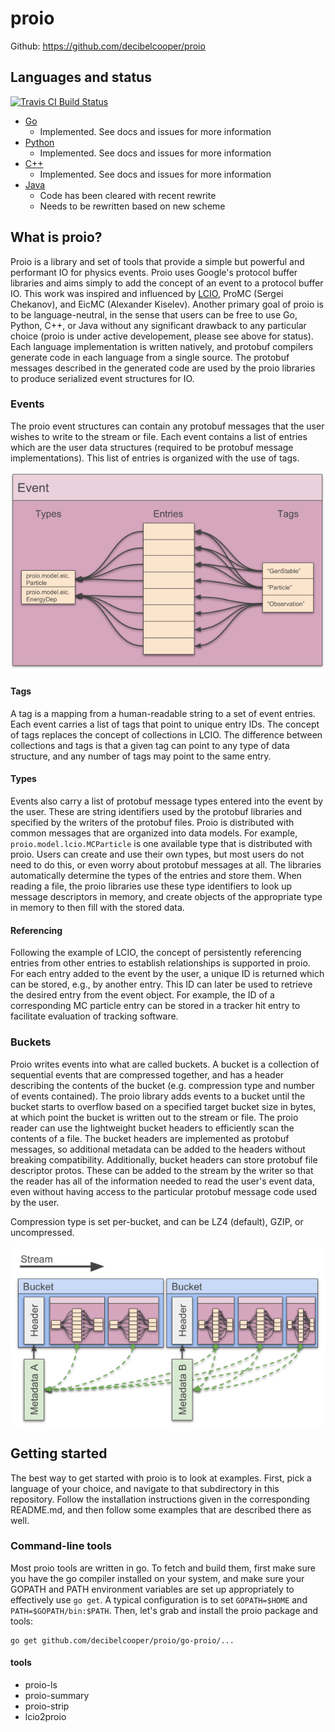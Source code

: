 # proio
Github: https://github.com/decibelcooper/proio

## Languages and status  
[![Travis CI Build Status](https://travis-ci.org/decibelcooper/proio.svg?branch=master)](https://travis-ci.org/decibelcooper/proio)
* [Go](go-proio)
  * Implemented.  See docs and issues for more information
* [Python](py-proio)
  * Implemented.  See docs and issues for more information
* [C++](cpp-proio)
  * Implemented.  See docs and issues for more information
* [Java](java-proio)
  * Code has been cleared with recent rewrite
  * Needs to be rewritten based on new scheme
  
## What is proio?
Proio is a library and set of tools that provide a simple but powerful and
performant IO for physics events.  Proio uses Google's protocol buffer
libraries and aims simply to add the concept of an event to a protocol buffer
IO.  This work was inspired and influenced by
[LCIO](https://github.com/iLCSoft/LCIO), ProMC (Sergei Chekanov), and EicMC
(Alexander Kiselev).  Another primary goal of proio is to be language-neutral,
in the sense that users can be free to use Go, Python, C++, or Java without any
significant drawback to any particular choice (proio is under active
developement, please see above for status).  Each language implementation is
written natively, and protobuf compilers generate code in each language from a
single source.  The protobuf messages described in the generated code are used
by the proio libraries to produce serialized event structures for IO.

### Events
The proio event structures can contain any protobuf messages that the user
wishes to write to the stream or file.  Each event contains a list of entries
which are the user data structures (required to be protobuf message
implementations).  This list of entries is organized with the use of tags.

![proio event](proto/figures/proio_event.png)

#### Tags
A tag is a mapping from a human-readable string to a set of event entries.
Each event carries a list of tags that point to unique entry IDs.  The concept
of tags replaces the concept of collections in LCIO.  The difference between
collections and tags is that a given tag can point to any type of data
structure, and any number of tags may point to the same entry.

#### Types
Events also carry a list of protobuf message types entered into the event by
the user.  These are string identifiers used by the protobuf libraries and
specified by the writers of the protobuf files.  Proio is distributed with
common messages that are organized into data models.  For example,
`proio.model.lcio.MCParticle` is one available type that is distributed with
proio.  Users can create and use their own types, but most users do not need to
do this, or even worry about protobuf messages at all.  The libraries
automatically determine the types of the entries and store them.  When reading
a file, the proio libraries use these type identifiers to look up message
descriptors in memory, and create objects of the appropriate type in memory to
then fill with the stored data.

#### Referencing
Following the example of LCIO, the concept of persistently referencing entries
from other entries to establish relationships is supported in proio.  For each
entry added to the event by the user, a unique ID is returned which can be
stored, e.g., by another entry.  This ID can later be used to retrieve the
desired entry from the event object.  For example, the ID of a corresponding MC
particle entry can be stored in a tracker hit entry to facilitate evaluation of
tracking software.

### Buckets
Proio writes events into what are called buckets.  A bucket is a collection of
sequential events that are compressed together, and has a header describing the
contents of the bucket (e.g. compression type and number of events contained).
The proio library adds events to a bucket until the bucket starts to overflow
based on a specified target bucket size in bytes, at which point the bucket is
written out to the stream or file.  The proio reader can use the lightweight
bucket headers to efficiently scan the contents of a file.  The bucket headers
are implemented as protobuf messages, so additional metadata can be added to
the headers without breaking compatibility.  Additionally, bucket headers can
store protobuf file descriptor protos.  These can be added to the stream by the
writer so that the reader has all of the information needed to read the user's
event data, even without having access to the particular protobuf message code
used by the user.

Compression type is set per-bucket, and can be LZ4 (default), GZIP, or
uncompressed.

![proio buckets](proto/figures/proio_buckets.png)

## Getting started
The best way to get started with proio is to look at examples.  First, pick a
language of your choice, and navigate to that subdirectory in this repository.
Follow the installation instructions given in the corresponding README.md, and
then follow some examples that are described there as well.

### Command-line tools
Most proio tools are written in go.  To fetch and build them, first make sure
you have the go compiler installed on your system, and make sure your GOPATH
and PATH environment variables are set up appropriately to effectively use `go
get`.  A typical configuration is to set `GOPATH=$HOME` and
`PATH=$GOPATH/bin:$PATH`.  Then, let's grab and install the proio package and
tools:
```shell
go get github.com/decibelcooper/proio/go-proio/...
```
#### tools
* proio-ls
* proio-summary
* proio-strip
* lcio2proio
